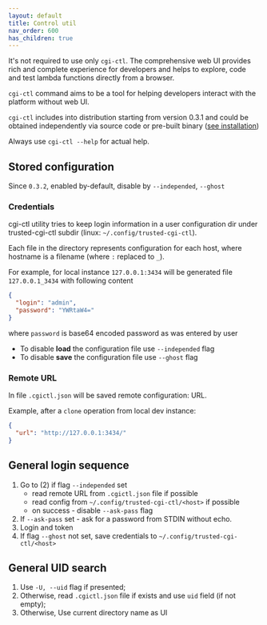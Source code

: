 ```yaml
---
layout: default
title: Control util
nav_order: 600
has_children: true
---
```


It's not required to use only `cgi-ctl`. The comprehensive web UI provides rich and complete experience for developers and 
helps to explore, code and test lambda functions directly from a browser.

`cgi-ctl` command aims to be a tool for helping developers interact with the platform without web UI.

`cgi-ctl` includes into distribution starting from version 0.3.1 and could be obtained independently
via source code or pre-built binary ([see installation](../administrating/installation))

Always use `cgi-ctl --help` for actual help.

## Stored configuration

Since `0.3.2`, enabled by-default, disable by `--independed`, `--ghost`

### Credentials

cgi-ctl utility tries to keep login information in a user configuration dir under trusted-cgi-ctl subdir
 (linux: `~/.config/trusted-cgi-ctl`).
 
Each file in the directory represents configuration for each host, where hostname is a filename (where `:` replaced to `_`).

For example, for local instance `127.0.0.1:3434` will be generated file `127.0.0.1_3434` with following content

```json
{
  "login": "admin",
  "password": "YWRtaW4="
}
```

where `password` is base64 encoded password as was entered by user

* To disable **load** the configuration file use `--independed` flag
* To disable **save** the configuration file use `--ghost` flag

### Remote URL

In file `.cgictl.json` will be saved remote configuration: URL.

Example, after a `clone` operation from local dev instance:

```json
{
  "url": "http://127.0.0.1:3434/"
}
``` 

## General login sequence

1. Go to (2) if flag `--independed` set
   * read remote URL from `.cgictl.json` file if possible
   * read config from `~/.config/trusted-cgi-ctl/<host>` if possible
   * on success - disable `--ask-pass` flag
2. If `--ask-pass` set - ask for a password from STDIN without echo.
3. Login and token
4. If flag `--ghost` not set, save credentials to `~/.config/trusted-cgi-ctl/<host>`

## General UID search

1. Use `-U, --uid` flag if presented;
2. Otherwise, read `.cgictl.json` file if exists and use `uid` field (if not empty);
3. Otherwise, Use current directory name as UI